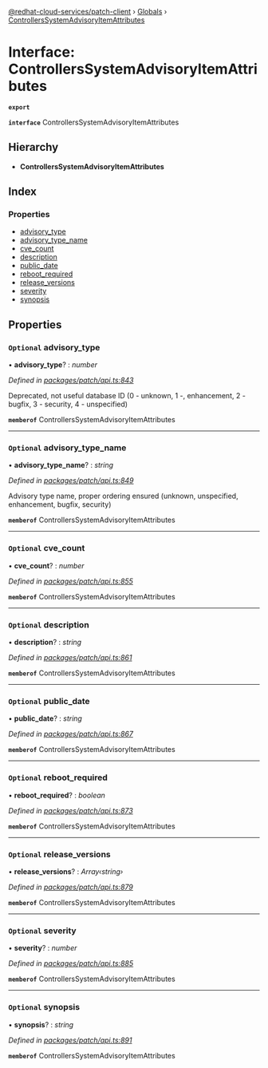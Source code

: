 [@redhat-cloud-services/patch-client](../README.md) › [Globals](../globals.md) › [ControllersSystemAdvisoryItemAttributes](controllerssystemadvisoryitemattributes.md)

# Interface: ControllersSystemAdvisoryItemAttributes

**`export`** 

**`interface`** ControllersSystemAdvisoryItemAttributes

## Hierarchy

* **ControllersSystemAdvisoryItemAttributes**

## Index

### Properties

* [advisory_type](controllerssystemadvisoryitemattributes.md#optional-advisory_type)
* [advisory_type_name](controllerssystemadvisoryitemattributes.md#optional-advisory_type_name)
* [cve_count](controllerssystemadvisoryitemattributes.md#optional-cve_count)
* [description](controllerssystemadvisoryitemattributes.md#optional-description)
* [public_date](controllerssystemadvisoryitemattributes.md#optional-public_date)
* [reboot_required](controllerssystemadvisoryitemattributes.md#optional-reboot_required)
* [release_versions](controllerssystemadvisoryitemattributes.md#optional-release_versions)
* [severity](controllerssystemadvisoryitemattributes.md#optional-severity)
* [synopsis](controllerssystemadvisoryitemattributes.md#optional-synopsis)

## Properties

### `Optional` advisory_type

• **advisory_type**? : *number*

*Defined in [packages/patch/api.ts:843](https://github.com/RedHatInsights/javascript-clients/blob/c0f4325/packages/patch/api.ts#L843)*

Deprecated, not useful database ID (0 - unknown, 1 -, enhancement, 2 - bugfix, 3 - security, 4 - unspecified)

**`memberof`** ControllersSystemAdvisoryItemAttributes

___

### `Optional` advisory_type_name

• **advisory_type_name**? : *string*

*Defined in [packages/patch/api.ts:849](https://github.com/RedHatInsights/javascript-clients/blob/c0f4325/packages/patch/api.ts#L849)*

Advisory type name, proper ordering ensured (unknown, unspecified, enhancement, bugfix, security)

**`memberof`** ControllersSystemAdvisoryItemAttributes

___

### `Optional` cve_count

• **cve_count**? : *number*

*Defined in [packages/patch/api.ts:855](https://github.com/RedHatInsights/javascript-clients/blob/c0f4325/packages/patch/api.ts#L855)*

**`memberof`** ControllersSystemAdvisoryItemAttributes

___

### `Optional` description

• **description**? : *string*

*Defined in [packages/patch/api.ts:861](https://github.com/RedHatInsights/javascript-clients/blob/c0f4325/packages/patch/api.ts#L861)*

**`memberof`** ControllersSystemAdvisoryItemAttributes

___

### `Optional` public_date

• **public_date**? : *string*

*Defined in [packages/patch/api.ts:867](https://github.com/RedHatInsights/javascript-clients/blob/c0f4325/packages/patch/api.ts#L867)*

**`memberof`** ControllersSystemAdvisoryItemAttributes

___

### `Optional` reboot_required

• **reboot_required**? : *boolean*

*Defined in [packages/patch/api.ts:873](https://github.com/RedHatInsights/javascript-clients/blob/c0f4325/packages/patch/api.ts#L873)*

**`memberof`** ControllersSystemAdvisoryItemAttributes

___

### `Optional` release_versions

• **release_versions**? : *Array‹string›*

*Defined in [packages/patch/api.ts:879](https://github.com/RedHatInsights/javascript-clients/blob/c0f4325/packages/patch/api.ts#L879)*

**`memberof`** ControllersSystemAdvisoryItemAttributes

___

### `Optional` severity

• **severity**? : *number*

*Defined in [packages/patch/api.ts:885](https://github.com/RedHatInsights/javascript-clients/blob/c0f4325/packages/patch/api.ts#L885)*

**`memberof`** ControllersSystemAdvisoryItemAttributes

___

### `Optional` synopsis

• **synopsis**? : *string*

*Defined in [packages/patch/api.ts:891](https://github.com/RedHatInsights/javascript-clients/blob/c0f4325/packages/patch/api.ts#L891)*

**`memberof`** ControllersSystemAdvisoryItemAttributes
